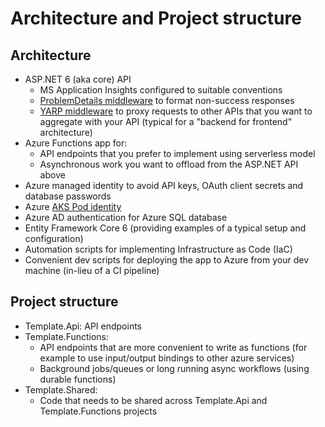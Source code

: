 # Architecture and Project structure

## Architecture

* ASP.NET 6 (aka core) API
    * MS Application Insights configured to suitable conventions
    * [ProblemDetails middleware](https://www.nuget.org/packages/Hellang.Middleware.ProblemDetails/) to format non-success responses
    * [YARP middleware](https://microsoft.github.io/reverse-proxy/index.html) to proxy requests to other APIs that you want to aggregate with your API
      (typical for a "backend for frontend" architecture)
* Azure Functions app for:
    * API endpoints that you prefer to implement using serverless model
    * Asynchronous work you want to offload from the ASP.NET API above
* Azure managed identity to avoid API keys, OAuth client secrets and database passwords
* Azure [AKS Pod identity](https://docs.microsoft.com/en-us/azure/aks/use-azure-ad-pod-identity)
* Azure AD authentication for Azure SQL database
* Entity Framework Core 6 (providing examples of a typical setup and configuration)
* Automation scripts for implementing Infrastructure as Code (IaC)
* Convenient dev scripts for deploying the app to Azure from your dev machine (in-lieu of a CI pipeline)

## Project structure

* Template.Api: API endpoints
* Template.Functions:
  * API endpoints that are more convenient to write as functions (for example to use input/output bindings to other azure services)
  * Background jobs/queues or long running async workflows (using durable functions)
* Template.Shared:
  * Code that needs to be shared across Template.Api and Template.Functions projects